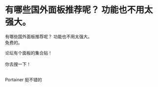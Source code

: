# 有哪些国外面板推荐呢？ 功能也不用太强大。


有哪些国外面板推荐呢？ 功能也不用太强大。 <br />
免费的。

论坛有个面板的集合贴！<br />
<br />
你去搜一下！<br />
<br />
<img src="static/image/smiley/default/time.gif" smilieid="15" border="0" alt="" /><img src="static/image/smiley/default/time.gif" smilieid="15" border="0" alt="" /><img src="static/image/smiley/default/time.gif" smilieid="15" border="0" alt="" />

Portainer 挺不错的

